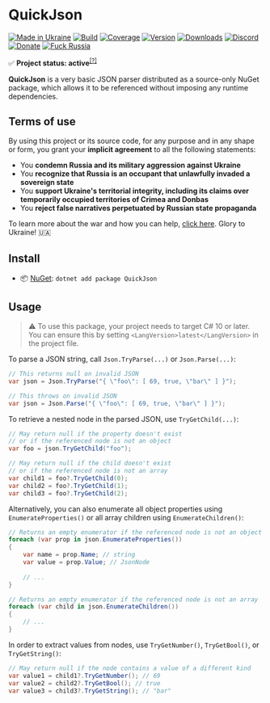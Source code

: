 # QuickJson

[![Made in Ukraine](https://img.shields.io/badge/made_in-ukraine-ffd700.svg?labelColor=0057b7)](https://vshymanskyy.github.io/StandWithUkraine)
[![Build](https://img.shields.io/github/workflow/status/Tyrrrz/QuickJson/CI/master)](https://github.com/Tyrrrz/QuickJson/actions)
[![Coverage](https://img.shields.io/codecov/c/github/Tyrrrz/QuickJson/master)](https://codecov.io/gh/Tyrrrz/QuickJson)
[![Version](https://img.shields.io/nuget/v/QuickJson.svg)](https://nuget.org/packages/QuickJson)
[![Downloads](https://img.shields.io/nuget/dt/QuickJson.svg)](https://nuget.org/packages/QuickJson)
[![Discord](https://img.shields.io/discord/869237470565392384?label=discord)](https://discord.gg/2SUWKFnHSm)
[![Donate](https://img.shields.io/badge/donate-$$$-8a2be2.svg)](https://tyrrrz.me/donate)
[![Fuck Russia](https://img.shields.io/badge/fuck-russia-e4181c.svg?labelColor=000000)](https://twitter.com/tyrrrz/status/1495972128977571848)

✅ **Project status: active**<sup>[[?]](https://github.com/Tyrrrz/.github/blob/master/docs/project-status.md)</sup>

**QuickJson** is a very basic JSON parser distributed as a source-only NuGet package, which allows it to be referenced without imposing any runtime dependencies.

## Terms of use

By using this project or its source code, for any purpose and in any shape or form, you grant your **implicit agreement** to all the following statements:

- You **condemn Russia and its military aggression against Ukraine**
- You **recognize that Russia is an occupant that unlawfully invaded a sovereign state**
- You **support Ukraine's territorial integrity, including its claims over temporarily occupied territories of Crimea and Donbas**
- You **reject false narratives perpetuated by Russian state propaganda**

To learn more about the war and how you can help, [click here](https://tyrrrz.me). Glory to Ukraine! 🇺🇦

## Install

- 📦 [NuGet](https://nuget.org/packages/QuickJson): `dotnet add package QuickJson`

## Usage

> ⚠ To use this package, your project needs to target C# 10 or later.
You can ensure this by setting `<LangVersion>latest</LangVersion>` in the project file.

To parse a JSON string, call `Json.TryParse(...)` or `Json.Parse(...)`:

```csharp
// This returns null on invalid JSON
var json = Json.TryParse("{ \"foo\": [ 69, true, \"bar\" ] }");

// This throws on invalid JSON
var json = Json.Parse("{ \"foo\": [ 69, true, \"bar\" ] }");
```

To retrieve a nested node in the parsed JSON, use `TryGetChild(...)`:

```csharp
// May return null if the property doesn't exist
// or if the referenced node is not an object
var foo = json.TryGetChild("foo");

// May return null if the child doesn't exist
// or if the referenced node is not an array
var child1 = foo?.TryGetChild(0);
var child2 = foo?.TryGetChild(1);
var child3 = foo?.TryGetChild(2);
```

Alternatively, you can also enumerate all object properties using `EnumerateProperties()` or all array children using `EnumerateChildren()`:

```csharp
// Returns an empty enumerator if the referenced node is not an object
foreach (var prop in json.EnumerateProperties())
{
    var name = prop.Name; // string
    var value = prop.Value; // JsonNode
    
    // ...
}

// Returns an empty enumerator if the referenced node is not an array
foreach (var child in json.EnumerateChildren())
{
    // ...
}
```

In order to extract values from nodes, use `TryGetNumber()`, `TryGetBool()`, or `TryGetString()`:

```csharp
// May return null if the node contains a value of a different kind
var value1 = child1?.TryGetNumber(); // 69
var value2 = child2?.TryGetBool(); // true
var value3 = child3?.TryGetString(); // "bar"
```

